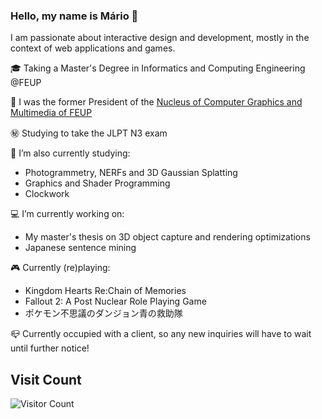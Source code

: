 ### Hello, my name is Mário 👋

I am passionate about interactive design and development, mostly in the context of web applications and games.

🎓 Taking a Master's Degree in Informatics and Computing Engineering @FEUP

:briefcase: I was the former President of the [Nucleus of Computer Graphics and Multimedia of FEUP](ncgm.fe.up.pt)

:secret: Studying to take the JLPT N3 exam

:notebook: I’m also currently studying:
  - Photogrammetry, NERFs and 3D Gaussian Splatting
  - Graphics and Shader Programming
  - Clockwork
  
:computer: I’m currently working on:
  - My master's thesis on 3D object capture and rendering optimizations
  - Japanese sentence mining
  
:video_game: Currently (re)playing:
  - Kingdom Hearts Re:Chain of Memories
  - Fallout 2: A Post Nuclear Role Playing Game
  - ポケモン不思議のダンジョン青の救助隊

📪 Currently occupied with a client, so any new inquiries will have to wait until further notice!

## Visit Count
![Visitor Count](https://profile-counter.glitch.me/Retchut/count.svg)
